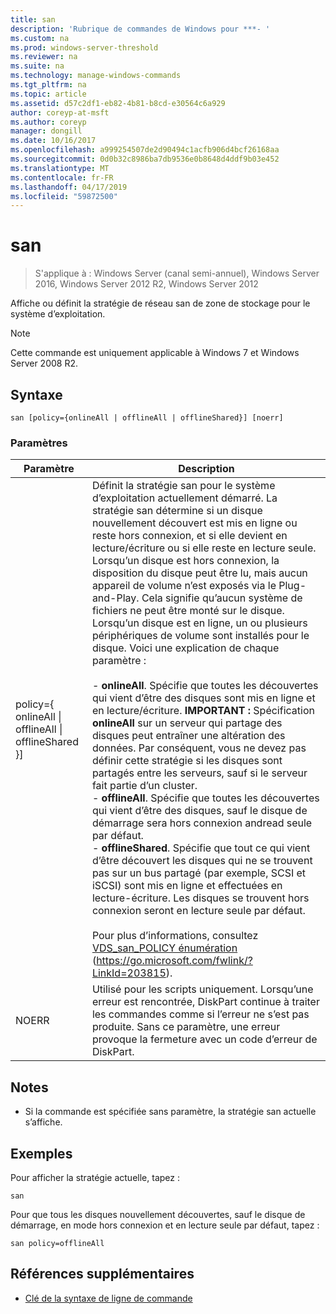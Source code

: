 ```yaml
---
title: san
description: 'Rubrique de commandes de Windows pour ***- '
ms.custom: na
ms.prod: windows-server-threshold
ms.reviewer: na
ms.suite: na
ms.technology: manage-windows-commands
ms.tgt_pltfrm: na
ms.topic: article
ms.assetid: d57c2df1-eb82-4b81-b8cd-e30564c6a929
author: coreyp-at-msft
ms.author: coreyp
manager: dongill
ms.date: 10/16/2017
ms.openlocfilehash: a999254507de2d90494c1acfb906d4bcf26168aa
ms.sourcegitcommit: 0d0b32c8986ba7db9536e0b8648d4ddf9b03e452
ms.translationtype: MT
ms.contentlocale: fr-FR
ms.lasthandoff: 04/17/2019
ms.locfileid: "59872500"
---
```

# <a name="san"></a>san

>S'applique à : Windows Server (canal semi-annuel), Windows Server 2016, Windows Server 2012 R2, Windows Server 2012

Affiche ou définit la stratégie de réseau san de zone de stockage pour le système d’exploitation.
> [!NOTE]
> Cette commande est uniquement applicable à Windows 7 et Windows Server 2008 R2.

## <a name="syntax"></a>Syntaxe
```
san [policy={onlineAll | offlineAll | offlineShared}] [noerr]
```
### <a name="parameters"></a>Paramètres
|Paramètre|Description|
|-------|--------|
|policy={ onlineAll &#124; offlineAll &#124; offlineShared }]|Définit la stratégie san pour le système d’exploitation actuellement démarré. La stratégie san détermine si un disque nouvellement découvert est mis en ligne ou reste hors connexion, et si elle devient en lecture/écriture ou si elle reste en lecture seule. Lorsqu’un disque est hors connexion, la disposition du disque peut être lu, mais aucun appareil de volume n’est exposés via le Plug-and-Play. Cela signifie qu’aucun système de fichiers ne peut être monté sur le disque. Lorsqu’un disque est en ligne, un ou plusieurs périphériques de volume sont installés pour le disque. Voici une explication de chaque paramètre :<br /><br />-   **onlineAll**. Spécifie que toutes les découvertes qui vient d’être des disques sont mis en ligne et en lecture/écriture. **IMPORTANT :**     Spécification **onlineAll** sur un serveur qui partage des disques peut entraîner une altération des données. Par conséquent, vous ne devez pas définir cette stratégie si les disques sont partagés entre les serveurs, sauf si le serveur fait partie d’un cluster.<br />-   **offlineAll**. Spécifie que toutes les découvertes qui vient d’être des disques, sauf le disque de démarrage sera hors connexion andread seule par défaut.<br />-   **offlineShared**. Spécifie que tout ce qui vient d’être découvert les disques qui ne se trouvent pas sur un bus partagé (par exemple, SCSI et iSCSI) sont mis en ligne et effectuées en lecture-écriture. Les disques se trouvent hors connexion seront en lecture seule par défaut.<br /><br />Pour plus d’informations, consultez [VDS_san_POLICY énumération](https://go.microsoft.com/fwlink/?LinkId=203815) (https://go.microsoft.com/fwlink/?LinkId=203815).|
|NOERR|Utilisé pour les scripts uniquement. Lorsqu’une erreur est rencontrée, DiskPart continue à traiter les commandes comme si l’erreur ne s’est pas produite. Sans ce paramètre, une erreur provoque la fermeture avec un code d’erreur de DiskPart.|
## <a name="remarks"></a>Notes
-   Si la commande est spécifiée sans paramètre, la stratégie san actuelle s’affiche.
## <a name="BKMK_Examples"></a>Exemples
Pour afficher la stratégie actuelle, tapez :
```
san
```
Pour que tous les disques nouvellement découvertes, sauf le disque de démarrage, en mode hors connexion et en lecture seule par défaut, tapez :
```
san policy=offlineAll
```
## <a name="additional-references"></a>Références supplémentaires
-   [Clé de la syntaxe de ligne de commande](command-line-syntax-key.md)
